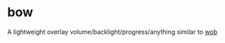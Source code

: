 # bow

A lightweight overlay volume/backlight/progress/anything similar to [wob](https://github.com/francma/wob)

